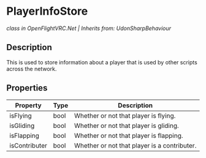 # PlayerInfoStore
*class in OpenFlightVRC.Net | Inherits from: UdonSharpBehaviour*

## Description
This is used to store information about a player that is used by other scripts across the network.

## Properties
| Property | Type | Description |
|-|-|-|
| isFlying | bool | Whether or not that player is flying. |
| isGliding | bool | Whether or not that player is gliding. |
| isFlapping | bool | Whether or not that player is flapping. |
| isContributer | bool | Whether or not that player is a contributer. |
